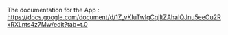 The documentation for the App : https://docs.google.com/document/d/1Z_vKIuTwIqCgjltZAhaIQJnu5eeOu2RxRXLnts4z7Mw/edit?tab=t.0
